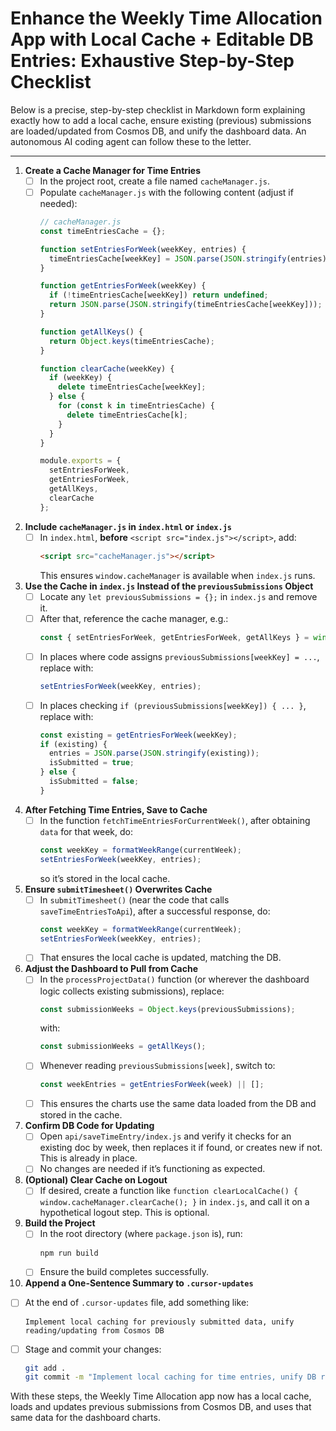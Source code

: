 # **Enhance the Weekly Time Allocation App with Local Cache + Editable DB Entries: Exhaustive Step-by-Step Checklist**

Below is a precise, step-by-step checklist in Markdown form explaining exactly how to add a local cache, ensure existing (previous) submissions are loaded/updated from Cosmos DB, and unify the dashboard data. An autonomous AI coding agent can follow these to the letter.

---

1. **Create a Cache Manager for Time Entries**  
   - [ ] In the project root, create a file named `cacheManager.js`.  
   - [ ] Populate `cacheManager.js` with the following content (adjust if needed):
     ```js
     // cacheManager.js
     const timeEntriesCache = {};

     function setEntriesForWeek(weekKey, entries) {
       timeEntriesCache[weekKey] = JSON.parse(JSON.stringify(entries));
     }

     function getEntriesForWeek(weekKey) {
       if (!timeEntriesCache[weekKey]) return undefined;
       return JSON.parse(JSON.stringify(timeEntriesCache[weekKey]));
     }

     function getAllKeys() {
       return Object.keys(timeEntriesCache);
     }

     function clearCache(weekKey) {
       if (weekKey) {
         delete timeEntriesCache[weekKey];
       } else {
         for (const k in timeEntriesCache) {
           delete timeEntriesCache[k];
         }
       }
     }

     module.exports = {
       setEntriesForWeek,
       getEntriesForWeek,
       getAllKeys,
       clearCache
     };
     ```

2. **Include `cacheManager.js` in `index.html` or `index.js`**  
   - [ ] In `index.html`, **before** `<script src="index.js"></script>`, add:
     ```html
     <script src="cacheManager.js"></script>
     ```
     This ensures `window.cacheManager` is available when `index.js` runs.

3. **Use the Cache in `index.js` Instead of the `previousSubmissions` Object**  
   - [ ] Locate any `let previousSubmissions = {};` in `index.js` and remove it.  
   - [ ] After that, reference the cache manager, e.g.:
     ```js
     const { setEntriesForWeek, getEntriesForWeek, getAllKeys } = window.cacheManager;
     ```
   - [ ] In places where code assigns `previousSubmissions[weekKey] = ...`, replace with:
     ```js
     setEntriesForWeek(weekKey, entries);
     ```
   - [ ] In places checking `if (previousSubmissions[weekKey]) { ... }`, replace with:
     ```js
     const existing = getEntriesForWeek(weekKey);
     if (existing) {
       entries = JSON.parse(JSON.stringify(existing));
       isSubmitted = true;
     } else {
       isSubmitted = false;
     }
     ```
4. **After Fetching Time Entries, Save to Cache**  
   - [ ] In the function `fetchTimeEntriesForCurrentWeek()`, after obtaining `data` for that week, do:
     ```js
     const weekKey = formatWeekRange(currentWeek);
     setEntriesForWeek(weekKey, entries);
     ```
     so it’s stored in the local cache.

5. **Ensure `submitTimesheet()` Overwrites Cache**  
   - [ ] In `submitTimesheet()` (near the code that calls `saveTimeEntriesToApi`), after a successful response, do:
     ```js
     const weekKey = formatWeekRange(currentWeek);
     setEntriesForWeek(weekKey, entries);
     ```
   - [ ] That ensures the local cache is updated, matching the DB.

6. **Adjust the Dashboard to Pull from Cache**  
   - [ ] In the `processProjectData()` function (or wherever the dashboard logic collects existing submissions), replace:
     ```js
     const submissionWeeks = Object.keys(previousSubmissions);
     ```
     with:
     ```js
     const submissionWeeks = getAllKeys(); 
     ```
   - [ ] Whenever reading `previousSubmissions[week]`, switch to:
     ```js
     const weekEntries = getEntriesForWeek(week) || [];
     ``` 
   - [ ] This ensures the charts use the same data loaded from the DB and stored in the cache.

7. **Confirm DB Code for Updating**  
   - [ ] Open `api/saveTimeEntry/index.js` and verify it checks for an existing doc by week, then replaces it if found, or creates new if not. This is already in place.  
   - [ ] No changes are needed if it’s functioning as expected.

8. **(Optional) Clear Cache on Logout**  
   - [ ] If desired, create a function like `function clearLocalCache() { window.cacheManager.clearCache(); }` in `index.js`, and call it on a hypothetical logout step. This is optional.

9. **Build the Project**  
   - [ ] In the root directory (where `package.json` is), run:
     ```bash
     npm run build
     ```
   - [ ] Ensure the build completes successfully.  

10. **Append a One-Sentence Summary to `.cursor-updates`**  
   - [ ] At the end of `.cursor-updates` file, add something like:  
     ```
     Implement local caching for previously submitted data, unify reading/updating from Cosmos DB
     ```
   - [ ] Stage and commit your changes:
     ```bash
     git add .
     git commit -m "Implement local caching for time entries, unify DB read/update, fix dashboard data usage"
     ```

With these steps, the Weekly Time Allocation app now has a local cache, loads and updates previous submissions from Cosmos DB, and uses that same data for the dashboard charts.